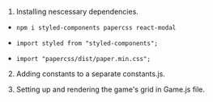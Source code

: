 1. Installing nescessary dependencies.

* `npm i styled-components papercss react-modal`

* `import styled from "styled-components";`

* `import "papercss/dist/paper.min.css";`

2. Adding constants to a separate constants.js.

3. Setting up and rendering the game's grid in Game.js file.